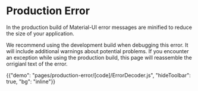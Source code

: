 # Production Error

<p class="description">In the production build of Material-UI error messages are minified to reduce the size of your application.</p>

We recommend using the development build when debugging this error.
It will include additional warnings about potential problems.
If you encounter an exception while using the production build, this page will reassemble the orrigianl text of the error.

{{"demo": "pages/production-error/[code]/ErrorDecoder.js", "hideToolbar": true, "bg": "inline"}}
